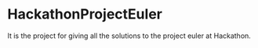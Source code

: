 # HackathonProjectEuler
It is the project for giving all the solutions to the project euler at Hackathon.
